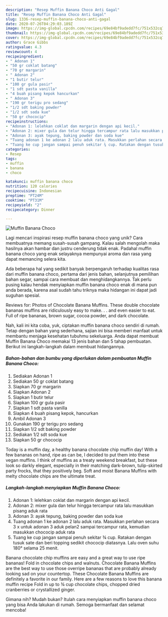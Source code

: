 ```yaml
---
description: "Resep Muffin Banana Choco Anti Gagal"
title: "Resep Muffin Banana Choco Anti Gagal"
slug: 1336-resep-muffin-banana-choco-anti-gagal
date: 2020-07-26T04:29:03.189Z
image: https://img-global.cpcdn.com/recipes/69e84bf9adedd7fc/751x532cq70/muffin-banana-choco-foto-resep-utama.jpg
thumbnail: https://img-global.cpcdn.com/recipes/69e84bf9adedd7fc/751x532cq70/muffin-banana-choco-foto-resep-utama.jpg
cover: https://img-global.cpcdn.com/recipes/69e84bf9adedd7fc/751x532cq70/muffin-banana-choco-foto-resep-utama.jpg
author: Grace Gibbs
ratingvalue: 4.3
reviewcount: 4
recipeingredient:
- " Adonan 1"
- "50 gr coklat batang"
- "70 gr margarin"
- " Adonan 2"
- "1 butir telur"
- "100 gr gula pasir"
- "1 sdt pasta vanilla"
- "4 buah pisang kepok hancurkan"
- " Adonan 3"
- "190 gr terigu pro sedang"
- "1/2 sdt baking powder"
- "1/2 sdt soda kue"
- "50 gr chococip"
recipeinstructions:
- "Adonan 1: lelehkan coklat dan margarin dengan api kecil."
- "Adonan 2: mixer gula dan telur hingga tercampur rata lalu masukkan pisang aduk rata"
- "Adonan 3: ayak tepung, baking powder dan soda kue"
- "Tuang adonan 1 ke adonan 2 lalu aduk rata. Masukkan perlahan secara 3 x untuk adonan 3 aduk pelan2 sampai tercampur rata, kemudian masukkan chococip aduk rata"
- "Tuang ke cup jangan sampai penuh sekitar ¾ cup. Ratakan dengan tusuk sate dan beri topping sedikit chococip diatasnya. Lalu oven suhu 180° selama 25 menit."
categories:
- Resep
tags:
- muffin
- banana
- choco

katakunci: muffin banana choco 
nutrition: 120 calories
recipecuisine: Indonesian
preptime: "PT24M"
cooktime: "PT31M"
recipeyield: "2"
recipecategory: Dinner

---
```



![Muffin Banana Choco](https://img-global.cpcdn.com/recipes/69e84bf9adedd7fc/751x532cq70/muffin-banana-choco-foto-resep-utama.jpg)

Lagi mencari inspirasi resep muffin banana choco yang unik? Cara membuatnya memang susah-susah gampang. Kalau salah mengolah maka hasilnya akan hambar dan justru cenderung tidak enak. Padahal muffin banana choco yang enak selayaknya mempunyai aroma dan rasa yang dapat memancing selera kita.

Ada beberapa hal yang sedikit banyak berpengaruh terhadap kualitas rasa dari muffin banana choco, pertama dari jenis bahan, selanjutnya pemilihan bahan segar, sampai cara membuat dan menghidangkannya. Tak perlu pusing kalau hendak menyiapkan muffin banana choco enak di mana pun anda berada, karena asal sudah tahu triknya maka hidangan ini dapat jadi suguhan spesial.

Reviews for: Photos of Chocolate Banana Muffins. These double chocolate bananas muffins are ridiculously easy to make. . . and even easier to eat. Full of ripe bananas, brown sugar, cocoa powder, and dark chocolate.


Nah, kali ini kita coba, yuk, ciptakan muffin banana choco sendiri di rumah. Tetap dengan bahan yang sederhana, sajian ini bisa memberi manfaat untuk membantu menjaga kesehatan tubuhmu sekeluarga. Anda dapat membuat Muffin Banana Choco memakai 13 jenis bahan dan 5 tahap pembuatan. Berikut ini langkah-langkah dalam membuat hidangannya.

<!--inarticleads1-->

##### Bahan-bahan dan bumbu yang diperlukan dalam pembuatan Muffin Banana Choco:

1. Sediakan  Adonan 1
1. Sediakan 50 gr coklat batang
1. Siapkan 70 gr margarin
1. Siapkan  Adonan 2
1. Siapkan 1 butir telur
1. Siapkan 100 gr gula pasir
1. Siapkan 1 sdt pasta vanilla
1. Siapkan 4 buah pisang kepok, hancurkan
1. Ambil  Adonan 3
1. Gunakan 190 gr terigu pro sedang
1. Siapkan 1/2 sdt baking powder
1. Sediakan 1/2 sdt soda kue
1. Siapkan 50 gr chococip


Today is a muffin day, a healthy banana chocolate chip muffin day! With a few bananas on hand, ripe as can be, I decided to put them into these vegan muffins. I think of muffins as a treaty weekend breakfast, but these look so darkly elegant, especially in their matching dark-brown, tulip-skirted party frocks, that they positively beg. Soft and moist Banana Muffins with melty chocolate chips are the ultimate treat. 

<!--inarticleads2-->

##### Langkah-langkah menyiapkan Muffin Banana Choco:

1. Adonan 1: lelehkan coklat dan margarin dengan api kecil.
1. Adonan 2: mixer gula dan telur hingga tercampur rata lalu masukkan pisang aduk rata
1. Adonan 3: ayak tepung, baking powder dan soda kue
1. Tuang adonan 1 ke adonan 2 lalu aduk rata. Masukkan perlahan secara 3 x untuk adonan 3 aduk pelan2 sampai tercampur rata, kemudian masukkan chococip aduk rata
1. Tuang ke cup jangan sampai penuh sekitar ¾ cup. Ratakan dengan tusuk sate dan beri topping sedikit chococip diatasnya. Lalu oven suhu 180° selama 25 menit.


Banana chocolate chip muffins are easy and a great way to use ripe bananas! Fold in chocolate chips and walnuts. Chocolate Banana Muffins are the best way to use those overripe bananas that are probably already looking sad on your countertop. These Chocolate Banana Muffins are definitely a favorite in our family. Here are a few reasons to love this banana muffin recipe Fold in up to ¾ cup chocolate chips, chopped dried cranberries or crystallized ginger. 

Gimana nih? Mudah bukan? Itulah cara menyiapkan muffin banana choco yang bisa Anda lakukan di rumah. Semoga bermanfaat dan selamat mencoba!
